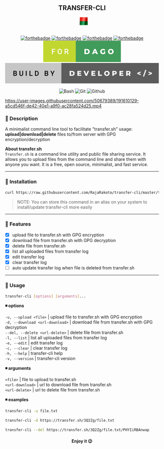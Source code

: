 <div align="center">

## TRANSFER-CLI

<div align="center">
<img src="https://github.com/RajaRakoto/github-docs/blob/master/dago.gif?raw=true" width=40>
</div>

<br>

[![forthebadge](https://forthebadge.com/images/badges/built-with-love.svg)](https://forthebadge.com) [![forthebadge](https://forthebadge.com/images/badges/for-you.svg)](https://forthebadge.com) [![forthebadge](https://forthebadge.com/images/badges/open-source.svg)](https://forthebadge.com) [![forthebadge](https://forthebadge.com/images/badges/uses-git.svg)](https://forthebadge.com) [![forthebadge](https://github.com/RajaRakoto/github-docs/blob/master/badge/for-dago.svg?raw=true)](https://forthebadge.com) [![forthebadge](https://github.com/RajaRakoto/github-docs/blob/master/badge/build-by.svg?raw=true)](https://forthebadge.com)

![Bash](https://img.shields.io/badge/-Bash-777?style=flat&logo=shell&logoColor=green&labelColor=ffffff) ![Git](https://img.shields.io/badge/-Git-777?style=flat&logo=git&logoColor=F05032&labelColor=ffffff) ![Github](https://img.shields.io/badge/-Github-777?style=flat&logo=github&logoColor=777&labelColor=ffffff) 

</div>

https://user-images.githubusercontent.com/50679389/191610129-a5cd546f-de42-40e1-a9f0-ac28fa524d25.mp4

### 📌 Description
A minimalist command line tool to facilitate "transfer.sh" usage: **upload|download|delete** files to/from server with GPG encryption/decryption

**About transfer.sh**<br>
`Transfer.sh` is a command line utility and public file sharing service. It allows you to upload files from the command line and share them with anyone you want. It is a free, open source, minimalist, and fast service.

---

### 📌 Installation
```bash
curl https://raw.githubusercontent.com/RajaRakoto/transfer-cli/master/transfer-setup > transfer-setup && chmod +x transfer-setup && ./transfer-setup
```
> NOTE: You can store this command in an alias on your system to install/update transfer-cli more easily


---

### 📌 Features
- [x] upload file to transfer.sh with GPG encryption
- [x] download file from transfer.sh with GPG decryption
- [x] delete file from transfer.sh
- [x] list all uploaded files from transfer log
- [x] edit transfer log
- [x] clear transfer log
- [ ] auto update transfer log when file is deleted from transfer.sh

---

### 📌 Usage

```bash
transfer-cli [options] [arguments]...
```

**◾ options**

`-u, --upload <file>`  |  upload file to transfer.sh with GPG encryption<br>
`-d, --download <url-download>`  |  download file from transfer.sh with GPG decryption<br>
`--del, --delete <url-delete>`  |  delete file from transfer.sh<br>
`-l, --list`  |  list all uploaded files from transfer log<br>
`-e, --edit`  |  edit transfer log<br>
`-c, --clear`  |  clear transfer log<br>
`-h, --help`  |  transfer-cli help<br>
`-v, --version`  |  transfer-cli version

**◾ arguments**

`<file>`  |  file to upload to transfer.sh<br>
`<url-download>`  |  url to download file from transfer.sh<br>
`<url-delete>`  |  url to delete file from transfer.sh

**◾ examples**

```bash
transfer-cli -u file.txt
```
```bash
transfer-cli -d https://transfer.sh/3Q2Zg/file.txt
```
```bash
transfer-cli --del https://transfer.sh/3Q2Zg/file.txt/PHYIiRBAnwap
```

<div align="center">

#### Enjoy it 😉
</div>
